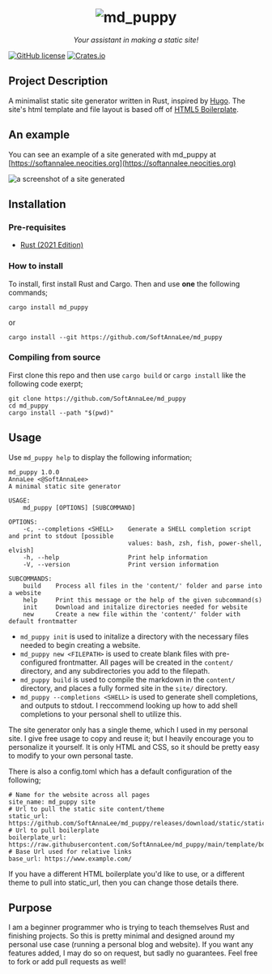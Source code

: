 <h1 align="center"><img src="https://raw.githubusercontent.com/SoftAnnaLee/md_puppy/main/img/title.png" alt="md_puppy"></h1>
<p align="center"><em>Your assistant in making a static site!</em></p>

[![GitHub license](https://img.shields.io/github/license/SoftAnnaLee/md_puppy?color=FFCDB2&style=for-the-badge)](https://github.com/SoftAnnaLee/md_puppy/blob/main/LICENSE.txt)
[![Crates.io](https://img.shields.io/crates/v/md_puppy?color=FFCDB2&style=for-the-badge)](https://crates.io/crates/md_puppy)

## Project Description

A minimalist static site generator written in Rust, inspired by [Hugo](https://gohugo.io/). The site's html template and file layout is based off of [HTML5 Boilerplate](https://html5boilerplate.com/).

## An example

You can see an example of a site generated with md_puppy at [https://softannalee.neocities.org](https://softannalee.neocities.org)

![a screenshot of a site generated](https://raw.githubusercontent.com/SoftAnnaLee/md_puppy/main/img/screenshot.png)

## Installation

### Pre-requisites

- [Rust (2021 Edition)](https://www.rust-lang.org/learn/get-started)

### How to install
To install, first install Rust and Cargo. Then and use **one** the following commands;

`cargo install md_puppy`

or

`cargo install --git https://github.com/SoftAnnaLee/md_puppy`

### Compiling from source

First clone this repo and then use `cargo build` or `cargo install` like the following code exerpt;

```
git clone https://github.com/SoftAnnaLee/md_puppy
cd md_puppy
cargo install --path "$(pwd)"
```

## Usage

Use `md_puppy help` to display the following information;

```
md_puppy 1.0.0
AnnaLee <@SoftAnnaLee>
A minimal static site generator

USAGE:
    md_puppy [OPTIONS] [SUBCOMMAND]

OPTIONS:
    -c, --completions <SHELL>    Generate a SHELL completion script and print to stdout [possible
                                 values: bash, zsh, fish, power-shell, elvish]
    -h, --help                   Print help information
    -V, --version                Print version information

SUBCOMMANDS:
    build    Process all files in the 'content/' folder and parse into a website
    help     Print this message or the help of the given subcommand(s)
    init     Download and initalize directories needed for website
    new      Create a new file within the 'content/' folder with default frontmatter
```

- `md_puppy init` is used to initalize a directory with the necessary files needed to begin creating a website.
- `md_puppy new <FILEPATH>` is used to create blank files with pre-configured frontmatter. All pages will be created in the `content/` directory, and any subdirectories you add to the filepath.
- `md_puppy build` is used to compile the markdown in the `content/` directory, and places a fully formed site in the `site/` directory.
- `md_puppy --completions <SHELL>` is used to generate shell completions, and outputs to stdout. I reccommend looking up how to add shell completions to your personal shell to utilize this.

The site generator only has a single theme, which I used in my personal site. I give free usage to copy and reuse it; but I heavily encourage you to personalize it yourself. It is only HTML and CSS, so it should be pretty easy to modify to your own personal taste.

There is also a config.toml which has a default configuration of the following;
```
# Name for the website across all pages
site_name: md_puppy site
# Url to pull the static site content/theme
static_url: https://github.com/SoftAnnaLee/md_puppy/releases/download/static/static.zip
# Url to pull boilerplate
boilerplate_url: https://raw.githubusercontent.com/SoftAnnaLee/md_puppy/main/template/boilerplate.html
# Base Url used for relative links
base_url: https://www.example.com/
```

If you have a different HTML boilerplate you'd like to use, or a different theme to pull into static_url, then you can change those details there.

## Purpose

I am a beginner programmer who is trying to teach themselves Rust and finishing projects. So this is pretty minimal and designed around my personal use case (running a personal blog and website). If you want any features added, I may do so on request, but sadly no guarantees. Feel free to fork or add pull requests as well!
